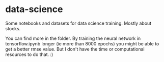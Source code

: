 # data-science
Some notebooks and datasets for data science training. Mostly about stocks.

You can find more in the folder. By training the neural network in tensorflow.ipynb longer (ie more than 8000 epochs) you might be able to get a better rmse value. But I don't have the time or computational resources to do that. :)
